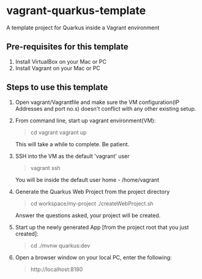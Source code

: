 # vagrant-quarkus-template
A template project for Quarkus inside a Vagrant environment

## Pre-requisites for this template

 1. Install VirtualBox on your Mac or PC
 2. Install Vagrant on your Mac or PC

## Steps to use this template

 1. Open vagrant/Vagrantfile and make sure the VM configuration(IP Addresses and port no.s) doesn't conflict with any other existing setup.
 
 2. From command line, start up vagrant environment(VM):
 	> cd vagrant
 	> vagrant up
 
 	This will take a while to complete. Be patient.
 
 3. SSH into the VM as the default 'vagrant' user
 	> vagrant ssh
 
 	You will be inside the default user home - /home/vagrant
 
 4. Generate the Quarkus Web Project from the project directory
 	> cd workspace/my-project
 	> ./createWebProject.sh
 
 	Answer the questions asked, your project will be created.
 
 5. Start up the newly generated App [from the project root that you just created]: 
 	> cd <projectArtifactId>
 	> ./mvnw quarkus:dev
 
 6. Open a browser window on your local PC, enter the following:
 	> http://localhost:8180
  
 